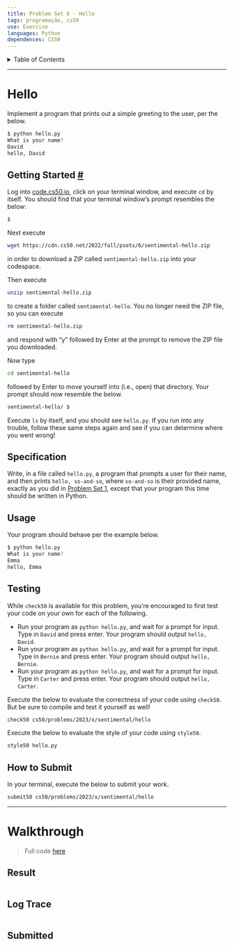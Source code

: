 ```yaml
---
title: Problem Set 6 - Hello
tags: programação, cs50
use: Exercise
languages: Python
dependences: CS50
---
```


<details> <summary>Table of Contents</summary>

- [Hello](#hello)
  - [Getting Started #](#getting-started-)
  - [Specification](#specification)
  - [Usage](#usage)
  - [Testing](#testing)
  - [How to Submit](#how-to-submit)
- [Walkthrough](#walkthrough)
  - [Result](#result)
  - [Log Trace](#log-trace)
  - [Submitted](#submitted)

</details>

---

# Hello

Implement a program that prints out a simple greeting to the user, per the below.

```bash
$ python hello.py
What is your name?
David
hello, David
```

## Getting Started [#](https://cs50.harvard.edu/x/2023/psets/6/hello//#getting-started)

Log into [code.cs50.io](https://code.cs50.io/), click on your terminal window, and execute `cd` by itself. You should find that your terminal window’s prompt resembles the below:

```bash
$
```

Next execute

```bash
wget https://cdn.cs50.net/2022/fall/psets/6/sentimental-hello.zip
```

in order to download a ZIP called `sentimental-hello.zip` into your codespace.

Then execute

```bash
unzip sentimental-hello.zip
```

to create a folder called `sentimental-hello`. You no longer need the ZIP file, so you can execute

```bash
rm sentimental-hello.zip
```

and respond with “y” followed by Enter at the prompt to remove the ZIP file you downloaded.

Now type

```bash
cd sentimental-hello
```

followed by Enter to move yourself into (i.e., open) that directory. Your prompt should now resemble the below.

```bash
sentimental-hello/ $
```

Execute `ls` by itself, and you should see `hello.py`. If you run into any trouble, follow these same steps again and see if you can determine where you went wrong!

## Specification

Write, in a file called `hello.py`, a program that prompts a user for their name, and then prints `hello, so-and-so`, where `so-and-so` is their provided name, exactly as you did in [Problem Set 1](https://cs50.harvard.edu/x/2023/psets/6/hello/../../1/), except that your program this time should be written in Python.

## Usage

Your program should behave per the example below.

```bash
$ python hello.py
What is your name?
Emma
hello, Emma
```

## Testing

While `check50` is available for this problem, you’re encouraged to first test your code on your own for each of the following.

-   Run your program as `python hello.py`, and wait for a prompt for input. Type in `David` and press enter. Your program should output `hello, David`.
-   Run your program as `python hello.py`, and wait for a prompt for input. Type in `Bernie` and press enter. Your program should output `hello, Bernie`.
-   Run your program as `python hello.py`, and wait for a prompt for input. Type in `Carter` and press enter. Your program should output `hello, Carter`.

Execute the below to evaluate the correctness of your code using `check50`. But be sure to compile and test it yourself as well!

```bash
check50 cs50/problems/2023/x/sentimental/hello
```

Execute the below to evaluate the style of your code using `style50`.

```bash
style50 hello.py
```

## How to Submit

In your terminal, execute the below to submit your work.

```bash
submit50 cs50/problems/2023/x/sentimental/hello
```

---

# Walkthrough
> Full code [here](./src/)

## Result

```bash

```

## Log Trace 

```bash

```

## Submitted

```bash

```